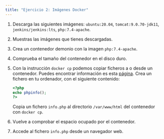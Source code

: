 ```yaml
---
title: "Ejercicio 2: Imágenes Docker"
---
```


1. Descarga las siguientes imágenes: `ubuntu:20.04`, `tomcat:9.0.70-jdk11`, `jenkins/jenkins:lts`, `php:7.4-apache`.
2. Muestras las imágenes que tienes descargadas.
3. Crea un contenedor demonio con la imagen `php:7.4-apache`.
4. Comprueba el tamaño del contenedor en el disco duro.
5. Con la instrucción `docker cp` podemos copiar ficheros a o desde un contenedor. Puedes encontrar información es esta [página](https://docs.docker.com/engine/reference/commandline/cp/). 
    Crea un fichero en tu ordenador, con el siguiente contenido:

    ```php
    <?php
    echo phpinfo();
    ?>
    ```
    Copia un fichero `info.php` al directorio `/var/www/html` del contenedor con `docker cp`.
6. Vuelve a comprobar el espacio ocupado por el contenedor.
7. Accede al fichero `info.php` desde un navegador web.
